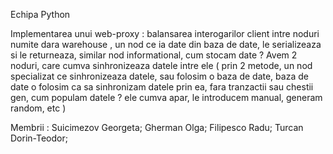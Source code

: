 Echipa Python

Implementarea unui web-proxy : balansarea interogarilor client intre noduri numite dara warehouse , un nod ce ia date din baza de date, le serializeaza si le returneaza, similar nod informational, cum stocam date ? Avem 2 noduri, care cumva sinhronizeaza datele intre ele ( prin 2 metode, un nod specializat ce sinhronizeaza datele, sau folosim o baza de date, baza de date o folosim ca sa sinhronizam datele prin ea, fara tranzactii sau chestii gen, cum populam datele ? ele cumva apar, le introducem manual, generam random, etc )

Membrii :
Suicimezov Georgeta; 
Gherman Olga; 
Filipesco Radu; 
Turcan Dorin-Teodor;
